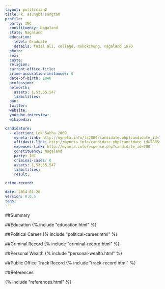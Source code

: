 ```yaml
---
layout: politician2
title: k. asungba sangtam
profile: 
  party: INC
  constituency: Nagaland
  state: Nagaland
  education: 
    level: Graduate
    details: fazal ali, college, mokokchung, nagaland 1970
  photo: 
  sex: 
  caste: 
  religion: 
  current-office-title: 
  crime-accusation-instances: 0
  date-of-birth: 1948
  profession: 
  networth: 
    assets: 1,53,55,547
    liabilities: 
  pan: 
  twitter: 
  website: 
  youtube-interview: 
  wikipedia: 

candidature: 
  - election: Lok Sabha 2009
    myneta-link: http://myneta.info/ls2009/candidate.php?candidate_id=788
    affidavit-link: http://myneta.info/candidate.php?candidate_id=788&scan=original
    expenses-link: http://myneta.info/expense.php?candidate_id=788
    constituency: Nagaland 
    party: INC
    criminal-cases: 0
    assets: 1,53,55,547
    liabilities: 
    result:  

crime-record: 

date: 2014-01-28
version: 0.0.5
tags: 
---
```

##Summary


##Education
{% include "education.html" %}


##Political Career
{% include "political-career.html" %}


##Criminal Record
{% include "criminal-record.html" %}


##Personal Wealth
{% include "personal-wealth.html" %}


##Public Office Track Record
{% include "track-record.html" %}


##References


{% include "references.html" %}